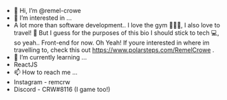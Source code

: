 - 👋 Hi, I’m @remel-crowe
- 👀 I’m interested in ...
- A lot more than software development.. I love the gym 🏋🏾‍♂️, I also love to travel! 🛬 But I guess for the purposes of this bio I should stick to tech 💻, so yeah.. Front-end for now. Oh Yeah! If youre interested in where im travelling to, check this out https://www.polarsteps.com/RemelCrowe .
- 🌱 I’m currently learning ...
- ReactJS 
- 📫 How to reach me ...
- Instagram - remcrw
- Discord - CRW#8116 (I game too!)

<!---
remel-crowe/remel-crowe is a ✨ special ✨ repository because its `README.md` (this file) appears on your GitHub profile.
You can click the Preview link to take a look at your changes.
--->
